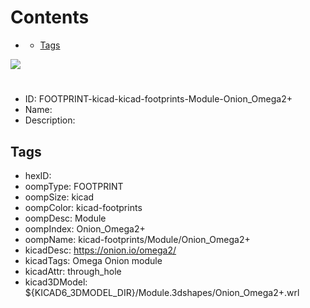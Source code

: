



Contents
========

* [](#)
	* [Tags](#tags)
  
![][im]
# 

- ID: FOOTPRINT-kicad-kicad-footprints-Module-Onion_Omega2+
- Name: 
- Description: 

## Tags

- hexID: 
- oompType: FOOTPRINT
- oompSize: kicad
- oompColor: kicad-footprints
- oompDesc: Module
- oompIndex: Onion_Omega2+
- oompName: kicad-footprints/Module/Onion_Omega2+
- kicadDesc: https://onion.io/omega2/
- kicadTags: Omega Onion module
- kicadAttr: through_hole
- kicad3DModel: ${KICAD6_3DMODEL_DIR}/Module.3dshapes/Onion_Omega2+.wrl



[im]: image.png
